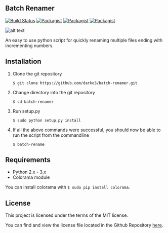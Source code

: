 ## Batch Renamer 
[![Build Status](https://travis-ci.org/darko3/batch-renamer.svg?branch=master)](https://travis-ci.org/darko3/batch-renamer) [![Packagist](https://img.shields.io/badge/python-2.7-yellow.svg)](https://www.python.org) [![Packagist](https://img.shields.io/packagist/l/doctrine/orm.svg?maxAge=2592000)](https://github.com/darko3/batch-renamer/blob/master/LICENSE) [![Packagist](https://img.shields.io/badge/OS-Linux%20|%20Windows-orange.svg)](#)

![alt text](http://i.imgur.com/YhuX94a.png "Screenshot from v1.0.3")


An easy to use python script for quickly renaming multiple files ending with incrementing numbers.

## Installation

1. Clone the git repository

    `$ git clone https://github.com/darko3/batch-renamer.git`

2. Change directory into the git repository

    `$ cd batch-renamer`

3. Run setup.py

    `$ sudo python setup.py install`

4. If all the above commands were successful, you should now be able to run the script from the commandline

    `$ batch-rename`

## Requirements

* Python 2.x - 3.x
* Colorama module

You can install colorama with `$ sudo pip install colorama`.

## License
This project is licensed under the terms of the MIT license.

You can find and view the license file located in the Github Repository [here](https://github.com/darko3/batch-renamer/blob/master/LICENSE).

<!-- https://docs.travis-ci.com/user/languages/python -->
<!-- https://shields.io -->
